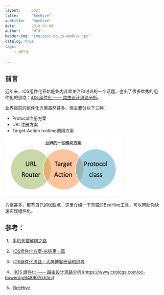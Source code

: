 ```yaml
---
layout:     post
title:      "BeeHive"
subtitle:   "BeeHive"
date:       2018-03-09
author:     "WTJ"
header-img: "img/post-bg-js-module.jpg"
catalog: true
tags:
    - 组件化

---
```


## 前言

近年来，iOS组件化开始是业内非常关注和讨论的一个话题，也出了很多优秀的组件化的思路：[iOS 组件化 —— 路由设计思路分析](http://www.cnblogs.com/oc-bowen/p/6489070.html)。

业界目前的组件化方案虽然甚多，但主要分以下三种：

 - Protocol注册方案
 - URL注册方案
 - Target-Action runtime调用方案
<div>
<img class="shadow" src="/img/in-post/componentizationscheme.png" width="380">
</div>

方案甚多，都有自己的优缺点，这里介绍一下天猫的BeeHive工具，可以帮助你快速实现组件化。



## 参考：



​	1、[手机天猫解耦之路](http://www.infoq.com/cn/articles/the-road-of-mobile-tmall-decoupling)

​	2、[iOS组件化方案-总结第一篇](https://www.jianshu.com/p/2cb4cc8d216e)

​	3、[iOS组件化思路－大神博客研读和思考](https://www.jianshu.com/p/afb9b52143d4)

​	4、[[iOS 组件化 —— 路由设计思路分析](http://www.cnblogs.com/oc-bowen/p/6489070.html)](https://www.cnblogs.com/oc-bowen/p/6489070.html)

​	5、[BeeHive](https://github.com/BMWB/BeeHive)
